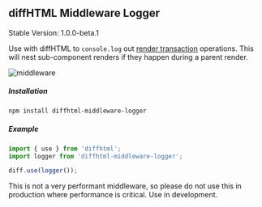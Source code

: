 diffHTML Middleware Logger
--------------------------

Stable Version: 1.0.0-beta.1

Use with diffHTML to `console.log` out [render
transaction](https://diffhtml.org/#transaction) operations. This will nest
sub-component renders if they happen during a parent render.

![middleware](https://cloud.githubusercontent.com/assets/181635/23392088/32cacd8a-fd2e-11e6-9b95-e3124d827eea.png)

##### Installation

``` sh
npm install diffhtml-middleware-logger
```

##### Example

``` javascript
import { use } from 'diffhtml';
import logger from 'diffhtml-middleware-logger';

diff.use(logger());
```

This is not a very performant middleware, so please do not use this in
production where performance is critical. Use in development.
